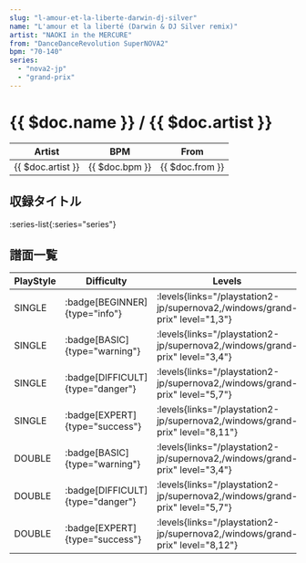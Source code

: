 ```yaml
---
slug: "l-amour-et-la-liberte-darwin-dj-silver"
name: "L'amour et la liberté (Darwin & DJ Silver remix)"
artist: "NAOKI in the MERCURE"
from: "DanceDanceRevolution SuperNOVA2"
bpm: "70-140"
series:
  - "nova2-jp"
  - "grand-prix"
---
```


# {{ $doc.name }} / {{ $doc.artist }}

|Artist|BPM|From|
|------|---|----|
|{{ $doc.artist }}|{{ $doc.bpm }}|{{ $doc.from }}|

## 収録タイトル

:series-list{:series="series"}

## 譜面一覧

|PlayStyle|Difficulty|Levels|Notes|Movie|
|---------|----------|------|-----|-----|
|SINGLE| :badge[BEGINNER]{type="info"}| :levels{links="/playstation2-jp/supernova2,/windows/grand-prix" level="1,3"}|80/4||
|SINGLE| :badge[BASIC]{type="warning"}| :levels{links="/playstation2-jp/supernova2,/windows/grand-prix" level="3,4"}|131/10||
|SINGLE| :badge[DIFFICULT]{type="danger"}| :levels{links="/playstation2-jp/supernova2,/windows/grand-prix" level="5,7"}|198/17||
|SINGLE| :badge[EXPERT]{type="success"}| :levels{links="/playstation2-jp/supernova2,/windows/grand-prix" level="8,11"}|340/1||
|DOUBLE| :badge[BASIC]{type="warning"}| :levels{links="/playstation2-jp/supernova2,/windows/grand-prix" level="3,4"}|126/0||
|DOUBLE| :badge[DIFFICULT]{type="danger"}| :levels{links="/playstation2-jp/supernova2,/windows/grand-prix" level="5,7"}|221/13||
|DOUBLE| :badge[EXPERT]{type="success"}| :levels{links="/playstation2-jp/supernova2,/windows/grand-prix" level="8,12"}|340/22||
